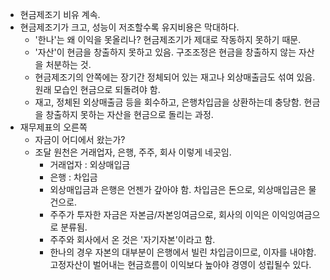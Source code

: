- 현금제조기 비유 계속.
- 현금제조기가 크고, 성능이 저조할수록 유지비용은 막대하다.
  - '한나'는 왜 이익을 못올리나? 현금제조기가 제대로 작동하지 못하기 때문.
  - '자산'이 현금을 창출하지 못하고 있음. 구조조정은 현금을 창출하지 않는 자산을 처분하는 것.
  - 현금제조기의 안쪽에는 장기간 정체되어 있는 재고나 외상매출금도 섞여 있음. 원래 모습인 현금으로 되돌려야 함.
  - 재고, 정체된 외상매출금 등을 회수하고, 은행차입금을 상환하는데 충당함. 현금을 창출하지 못하는 자산을 현금으로 돌리는 과정.
- 재무제표의 오른쪽
  - 자금이 어디에서 왔는가?
  - 조달 원천은 거래업자, 은행, 주주, 회사 이렇게 네곳임.
    - 거래업자 : 외상매입금
    - 은행 : 차입금
    - 외상매입금과 은행은 언젠가 갚아야 함. 차입금은 돈으로, 외상매입금은 물건으로.
    - 주주가 투자한 자금은 자본금/자본잉여금으로, 회사의 이익은 이익잉여금으로 분류됨.
    - 주주와 회사에서 온 것은 '자기자본'이라고 함.
    - 한나의 경우 자본의 대부분이 은행에서 빌린 차입금이므로, 이자를 내야함. 고정자산이 벌어내는 현금흐름이 이익보다 높아야 경영이 성립될수 있다.
